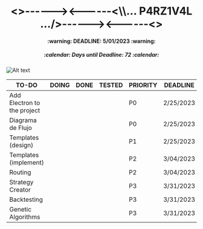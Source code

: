 <h1 align="center"><>------><------<\\... P4RZ1V4L .../>------><------<></h1>
<h4 align="center">:warning: DEADLINE: 5/01/2023 :warning:</h4>
<!-- Days until deadline updated at 2/17/2023 -->
<h5 align="center">:calendar: Days until Deadline: 72 :calendar:</h5>

![Alt text](https://www.gamersglobal.de/sites/gamersglobal.de/files/galerie/280/VirtuaVerse_03.jpg "p4rz1v4l")

<div align="center">

| TO-DO                       | DOING | DONE | TESTED | PRIORITY | DEADLINE  |
| --------------------------- | ----- | ---- | ------ | -------- | --------- |
| Add Electron to the project |       |      |        | P0       | 2/25/2023 |
| Diagrama de Flujo           |       |      |        | P0       | 2/25/2023 |
| Templates (design)          |       |      |        | P1       | 2/25/2023 |
| Templates (implement)       |       |      |        | P2       | 3/04/2023 |
| Routing                     |       |      |        | P2       | 3/04/2023 |
| Strategy Creator            |       |      |        | P3       | 3/31/2023 |
| Backtesting                 |       |      |        | P3       | 3/31/2023 |
| Genetic Algorithms          |       |      |        | P3       | 3/31/2023 |

</div>
